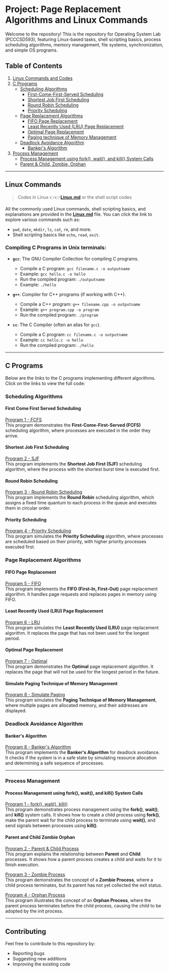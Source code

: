 # Project: Page Replacement Algorithms and Linux Commands

Welcome to the repository! This is the repository for Operating System Lab (PCCCSD593), featuring Linux-based tasks, shell scripting basics, process scheduling algorithms, memory management, file systems, synchronization, and simple OS programs.

## **Table of Contents**

1. [Linux Commands and Codes](#linux-commands)
2. [C Programs](#c-programs)
    - [Scheduling Algorithms](#scheduling-algorithms)
        - [First-Come-First-Served Scheduling](#first-come-first-served-scheduling)
        - [Shortest Job First Scheduling](#shortest-job-first-scheduling)
        - [Round Robin Scheduling](#round-robin-scheduling)
        - [Priority Scheduling](#priority-scheduling)
    - [Page Replacement Algorithms](#page-replacement-algorithms)
        - [FIFO Page Replacement](#fifo-page-replacement)
        - [Least Recently Used (LRU) Page Replacement](#least-recently-used-lru-page-replacement)
        - [Optimal Page Replacement](#optimal-page-replacement)
        - [Paging technique of Memory Management](#simulate-paging-technique-of-memory-management)
    - [Deadlock Avoidance Algorithm](#deadlock-avoidance-algorithm)
        - [Banker's Algorithm](#bankers-algorithm)
3. [Process Management](#process-management)
    - [Process Management using fork(), wait(), and kill() System Calls](#process-management-using-fork-wait-and-kill-system-calls)
    - [Parent & Child, Zombie, Orphan](#parent-and-child-zombie-orphan)

---


## **Linux Commands**

> Codes in Linux 👉👉[**Linux.md**](./Linux.md) or the shell script codes

All the commonly used Linux commands, shell scripting basics, and explanations are provided in the [**Linux.md**](./Linux.md) file. You can click the link to explore various commands such as:
- `pwd`, `date`, `mkdir`, `ls`, `cat`, `rm`, and more.
- Shell scripting basics like `echo`, `read`, `exit`.

### Compiling C Programs in Unix terminals:
- **`gcc`**: The GNU Compiler Collection for compiling C programs.
  - Compile a C program: `gcc filename.c -o outputname`
  - Example: `gcc hello.c -o hello`
  - Run the compiled program: `./outputname`
  - Example: `./hello`
  
- **`g++`**: Compiler for C++ programs (if working with C++).
  - Compile a C++ program: `g++ filename.cpp -o outputname`
  - Example: `g++ program.cpp -o program`
  - Run the compiled program: `./program`
  
- **`cc`**: The C Compiler (often an alias for `gcc`).
  - Compile a C program: `cc filename.c -o outputname`
  - Example: `cc hello.c -o hello`
  - Run the compiled program: `./hello`


---

## **C Programs**

Below are the links to the C programs implementing different algorithms. Click on the links to view the full code:

### **Scheduling Algorithms**

#### **First Come First Served Scheduling**
[Program 1 - FCFS](./c-programs/fcfs-scheduling-algorithm.md)  
This program demonstrates the **First-Come-First-Served (FCFS)** scheduling algorithm, where processes are executed in the order they arrive.

#### **Shortest Job First Scheduling**
[Program 2 - SJF](./c-programs/sjf-scheduling-algorithm.md)  
This program implements the **Shortest Job First (SJF)** scheduling algorithm, where the process with the shortest burst time is executed first.

#### **Round Robin Scheduling**
[Program 3 - Round Robin Scheduling](./c-programs/rr-scheduling-algorithm.md)  
This program implements the **Round Robin** scheduling algorithm, which assigns a fixed time quantum to each process in the queue and executes them in circular order.

#### **Priority Scheduling**
[Program 4 - Priority Scheduling](./c-programs/priority-scheduling-algorithm.md)  
This program simulates the **Priority Scheduling** algorithm, where processes are scheduled based on their priority, with higher priority processes executed first.


### **Page Replacement Algorithms**

#### **FIFO Page Replacement**
[Program 5 - FIFO](./c-programs/fifo-page-replacement.md)  
This program implements the **FIFO (First-In, First-Out)** page replacement algorithm. It handles page requests and replaces pages in memory using FIFO.

#### **Least Recently Used (LRU) Page Replacement**
[Program 6 - LRU](./c-programs/lru-page-replacement.md)  
This program simulates the **Least Recently Used (LRU)** page replacement algorithm. It replaces the page that has not been used for the longest period.

#### **Optimal Page Replacement**
[Program 7 - Optimal](./c-programs/optimal-page-replacement.md)  
This program demonstrates the **Optimal** page replacement algorithm. It replaces the page that will not be used for the longest period in the future.

#### **Simulate Paging Technique of Memory Management**
[Program 8 - Simulate Paging](./c-programs/simulate-paging-technique.md)  
This program simulates the **Paging Technique of Memory Management**, where multiple pages are allocated memory, and their addresses are displayed.

### **Deadlock Avoidance Algorithm**

#### **Banker's Algorithm**
[Program 8 - Banker's Algorithm](./c-programs/bankers-theorem.md)  
This program implements the **Banker's Algorithm** for deadlock avoidance. It checks if the system is in a safe state by simulating resource allocation and determining a safe sequence of processes.

---


### **Process Management**

#### **Process Management using fork(), wait(), and kill() System Calls**
[Program 1 - fork(), wait(), kill()](./process-management/fork-wait-kill.md)  
This program demonstrates process management using the **fork()**, **wait()**, and **kill()** system calls. It shows how to create a child process using **fork()**, make the parent wait for the child process to terminate using **wait()**, and send signals between processes using **kill()**.

#### **Parent and Child Zombie Orphan**
[Program 2 - Parent & Child Process](./process-management/parent-child.md)  
This program explains the relationship between **Parent** and **Child** processes. It shows how a parent process creates a child and waits for it to finish execution.

[Program 3 - Zombie Process](./process-management/parent-child.md)  
This program demonstrates the concept of a **Zombie Process**, where a child process terminates, but its parent has not yet collected the exit status.

[Program 4 - Orphan Process](./process-management/parent-child.md)  
This program illustrates the concept of an **Orphan Process**, where the parent process terminates before the child process, causing the child to be adopted by the init process.

---

## **Contributing**

Feel free to contribute to this repository by:
- Reporting bugs
- Suggesting new additions
- Improving the existing code

